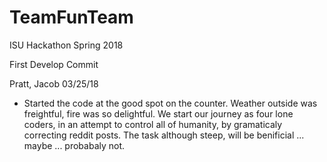 # TeamFunTeam
ISU Hackathon Spring 2018

First Develop Commit

Pratt, Jacob 03/25/18
- Started the code at the good spot on the counter. Weather outside was freightful, fire was so delightful. We start our journey as four lone coders, in an attempt to control all of humanity, by gramaticaly correcting reddit posts. The task although steep, will be benificial ... maybe ... probabaly not. 
